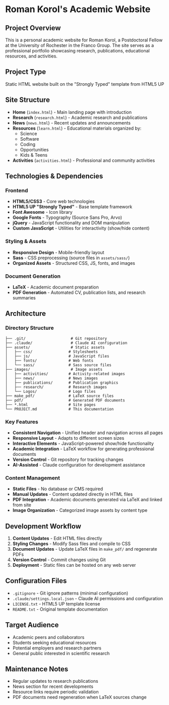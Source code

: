# Roman Korol's Academic Website

## Project Overview
This is a personal academic website for Roman Korol, a Postdoctoral Fellow at the University of Rochester in the Franco Group. The site serves as a professional portfolio showcasing research, publications, educational resources, and activities.

## Project Type
Static HTML website built on the "Strongly Typed" template from HTML5 UP

## Site Structure
- **Home** (`index.html`) - Main landing page with introduction
- **Research** (`research.html`) - Academic research and publications
- **News** (`news.html`) - Recent updates and announcements
- **Resources** (`learn.html`) - Educational materials organized by:
  - Science
  - Software
  - Coding
  - Opportunities
  - Kids & Teens
- **Activities** (`activities.html`) - Professional and community activities

## Technologies & Dependencies

### Frontend
- **HTML5/CSS3** - Core web technologies
- **HTML5 UP "Strongly Typed"** - Base template framework
- **Font Awesome** - Icon library
- **Google Fonts** - Typography (Source Sans Pro, Arvo)
- **jQuery** - JavaScript functionality and DOM manipulation
- **Custom JavaScript** - Utilities for interactivity (show/hide content)

### Styling & Assets
- **Responsive Design** - Mobile-friendly layout
- **Sass** - CSS preprocessing (source files in `assets/sass/`)
- **Organized Assets** - Structured CSS, JS, fonts, and images

### Document Generation
- **LaTeX** - Academic document preparation
- **PDF Generation** - Automated CV, publication lists, and research summaries

## Architecture

### Directory Structure
```
├── .git/                    # Git repository
├── .claude/                 # Claude AI configuration
├── assets/                  # Static assets
│   ├── css/                # Stylesheets
│   ├── js/                 # JavaScript files
│   ├── fonts/              # Web fonts
│   └── sass/               # Sass source files
├── images/                  # Image assets
│   ├── activities/         # Activity-related images
│   ├── news/               # News images
│   ├── publications/       # Publication graphics
│   ├── research/           # Research images
│   └── Logos/              # Logo files
├── make_pdf/               # LaTeX source files
├── pdf/                    # Generated PDF documents
├── *.html                  # Site pages
└── PROJECT.md              # This documentation
```

### Key Features
- **Consistent Navigation** - Unified header and navigation across all pages
- **Responsive Layout** - Adapts to different screen sizes
- **Interactive Elements** - JavaScript-powered show/hide functionality
- **Academic Integration** - LaTeX workflow for generating professional documents
- **Version Control** - Git repository for tracking changes
- **AI-Assisted** - Claude configuration for development assistance

### Content Management
- **Static Files** - No database or CMS required
- **Manual Updates** - Content updated directly in HTML files
- **PDF Integration** - Academic documents generated via LaTeX and linked from site
- **Image Organization** - Categorized image assets by content type

## Development Workflow
1. **Content Updates** - Edit HTML files directly
2. **Styling Changes** - Modify Sass files and compile to CSS
3. **Document Updates** - Update LaTeX files in `make_pdf/` and regenerate PDFs
4. **Version Control** - Commit changes using Git
5. **Deployment** - Static files can be hosted on any web server

## Configuration Files
- `.gitignore` - Git ignore patterns (minimal configuration)
- `.claude/settings.local.json` - Claude AI permissions and configuration
- `LICENSE.txt` - HTML5 UP template license
- `README.txt` - Original template documentation

## Target Audience
- Academic peers and collaborators
- Students seeking educational resources
- Potential employers and research partners
- General public interested in scientific research

## Maintenance Notes
- Regular updates to research publications
- News section for recent developments
- Resource links require periodic validation
- PDF documents need regeneration when LaTeX sources change